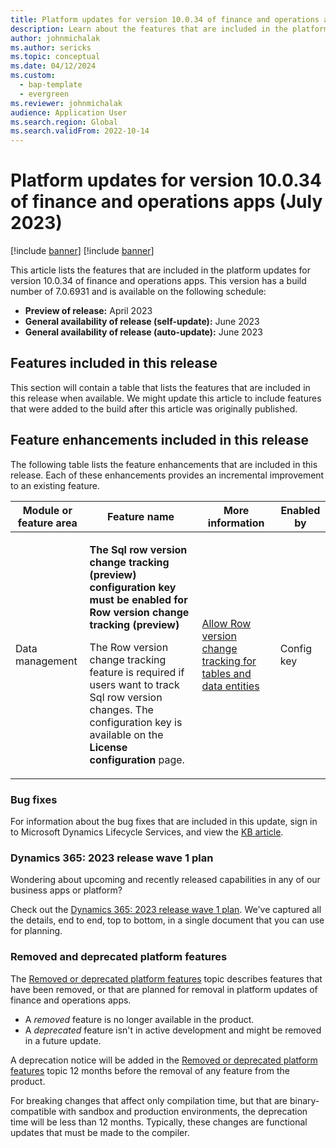 ```yaml
---
title: Platform updates for version 10.0.34 of finance and operations apps (July 2023)
description: Learn about the features that are included in the platform updates for version 10.0.34 of finance and operations apps released in July 2023.
author: johnmichalak
ms.author: sericks
ms.topic: conceptual
ms.date: 04/12/2024
ms.custom: 
  - bap-template
  - evergreen
ms.reviewer: johnmichalak
audience: Application User
ms.search.region: Global
ms.search.validFrom: 2022-10-14
---
```


# Platform updates for version 10.0.34 of finance and operations apps (July 2023)

[!include [banner](../../../finance/includes/banner.md)]
[!include [banner](../../../finance/includes/preview-banner.md)]

This article lists the features that are included in the platform updates for version 10.0.34 of finance and operations apps. This version has a build number of 7.0.6931 and is available on the following schedule:

- **Preview of release:** April 2023
- **General availability of release (self-update):** June 2023
- **General availability of release (auto-update):** June 2023

## Features included in this release

This section will contain a table that lists the features that are included in this release when available. We might update this article to include features that were added to the build after this article was originally published.

## Feature enhancements included in this release

The following table lists the feature enhancements that are included in this release. Each of these enhancements provides an incremental improvement to an existing feature. 

| Module or feature area | Feature name | More information | Enabled by |
|---|---|---|---|
| Data management | <p>**The Sql row version change tracking (preview) configuration key must be enabled for Row version change tracking (preview)**</p><p>The Row version change tracking feature is required if users want to track Sql row version changes. The configuration key is available on the **License configuration** page. </p> | [Allow Row version change tracking for tables and data entities](../../dev-itpro/data-entities/rowversion-change-track.md) | Config key |




### Bug fixes

For information about the bug fixes that are included in this update, sign in to Microsoft Dynamics Lifecycle Services, and view the [KB article](https://fix.lcs.dynamics.com/Issue/Details?bugId=805875).

### Dynamics 365: 2023 release wave 1 plan

Wondering about upcoming and recently released capabilities in any of our business apps or platform?

Check out the [Dynamics 365: 2023 release wave 1 plan](/dynamics365/release-plan/2023wave1/). We've captured all the details, end to end, top to bottom, in a single document that you can use for planning.

### Removed and deprecated platform features

The [Removed or deprecated platform features](removed-deprecated-features-platform-updates.md) topic describes features that have been removed, or that are planned for removal in platform updates of finance and operations apps.

- A *removed* feature is no longer available in the product.
- A *deprecated* feature isn't in active development and might be removed in a future update.

A deprecation notice will be added in the [Removed or deprecated platform features](removed-deprecated-features-platform-updates.md) topic 12 months before the removal of any feature from the product.

For breaking changes that affect only compilation time, but that are binary-compatible with sandbox and production environments, the deprecation time will be less than 12 months. Typically, these changes are functional updates that must be made to the compiler.
